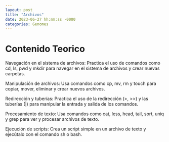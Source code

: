 ```yaml
---
layout: post
title: "Archivos"
date: 2023-06-27 hh:mm:ss -0000
categories: Genomes
---
```


# Contenido Teorico

Navegación en el sistema de archivos: Practica el uso de comandos como cd, ls, pwd y mkdir para navegar en el sistema de archivos y crear nuevas carpetas.

Manipulación de archivos: Usa comandos como cp, mv, rm y touch para copiar, mover, eliminar y crear nuevos archivos.

Redirección y tuberías: Practica el uso de la redirección (>, >>) y las tuberías (|) para manipular la entrada y salida de los comandos.

Procesamiento de texto: Usa comandos como cat, less, head, tail, sort, uniq y grep para ver y procesar archivos de texto.

Ejecución de scripts: Crea un script simple en un archivo de texto y ejecútalo con el comando sh o bash.
